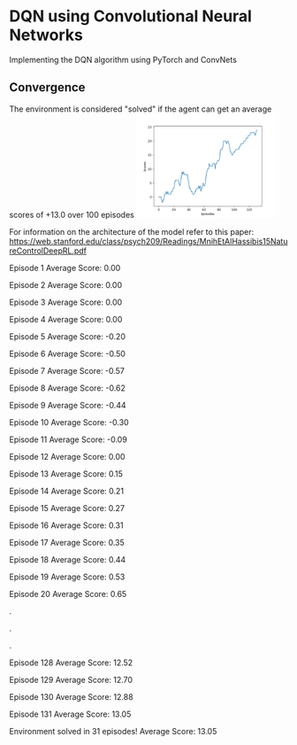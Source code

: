 # DQN using Convolutional Neural Networks
Implementing the DQN algorithm using PyTorch and ConvNets

## Convergence
The environment is considered "solved" if the agent can get an average scores of +13.0 over 100 episodes
<img src="images/ConvDQN_1.png" width="50%" align="top-left" alt="" title="Tennis" />

For information on the architecture of the model refer to this paper:
https://web.stanford.edu/class/psych209/Readings/MnihEtAlHassibis15NatureControlDeepRL.pdf

Episode 1	Average Score: 0.00

Episode 2	Average Score: 0.00

Episode 3	Average Score: 0.00

Episode 4	Average Score: 0.00

Episode 5	Average Score: -0.20

Episode 6	Average Score: -0.50

Episode 7	Average Score: -0.57

Episode 8	Average Score: -0.62

Episode 9	Average Score: -0.44

Episode 10	Average Score: -0.30

Episode 11	Average Score: -0.09

Episode 12	Average Score: 0.00

Episode 13	Average Score: 0.15

Episode 14	Average Score: 0.21

Episode 15	Average Score: 0.27

Episode 16	Average Score: 0.31

Episode 17	Average Score: 0.35

Episode 18	Average Score: 0.44

Episode 19	Average Score: 0.53

Episode 20	Average Score: 0.65

.

.

.

Episode 128	Average Score: 12.52

Episode 129	Average Score: 12.70

Episode 130	Average Score: 12.88

Episode 131	Average Score: 13.05

Environment solved in 31 episodes!	Average Score: 13.05
